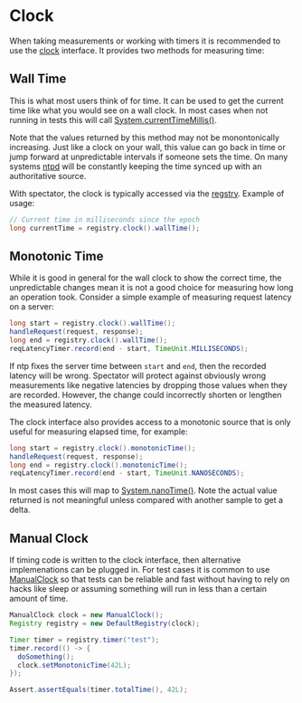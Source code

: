 # Clock

When taking measurements or working with timers it is recommended to use the
[clock](http://netflix.github.io/spectator/en/latest/javadoc/spectator-api/com/netflix/spectator/api/Clock.html)
interface. It provides two methods for measuring time:

## Wall Time

This is what most users think of for time. It can be used to get the current
time like what you would see on a wall clock. In most cases when not running
in tests this will call [System.currentTimeMillis()](https://docs.oracle.com/javase/8/docs/api/java/lang/System.html#currentTimeMillis--).

Note that the values returned by this method may not be monontonically increasing.
Just like a clock on your wall, this value can go back in time or jump forward
at unpredictable intervals if someone sets the time. On many systems
[ntpd](https://en.wikipedia.org/wiki/Ntpd) will be constantly keeping the time
synced up with an authoritative source.

With spectator, the clock is typically accessed via the [regstry](registry.md).
Example of usage:

```java
// Current time in milliseconds since the epoch
long currentTime = registry.clock().wallTime();
```

## Monotonic Time

While it is good in general for the wall clock to show the correct time, the
unpredictable changes mean it is not a good choice for measuring how long an
operation took. Consider a simple example of measuring request latency on a
server:

```java
long start = registry.clock().wallTime();
handleRequest(request, response);
long end = registry.clock().wallTime();
reqLatencyTimer.record(end - start, TimeUnit.MILLISECONDS);
```

If ntp fixes the server time between `start` and `end`, then the recorded
latency will be wrong. Spectator will protect against obviously wrong
measurements like negative latencies by dropping those values when they are
recorded. However, the change could incorrectly shorten or lengthen the
measured latency.

The clock interface also provides access to a monotonic source that is
only useful for measuring elapsed time, for example:

```java
long start = registry.clock().monotonicTime();
handleRequest(request, response);
long end = registry.clock().monotonicTime();
reqLatencyTimer.record(end - start, TimeUnit.NANOSECONDS);
```

In most cases this will map to
[System.nanoTime()](https://docs.oracle.com/javase/8/docs/api/java/lang/System.html#nanoTime--).
Note the actual value returned is not meaningful unless compared with
another sample to get a delta.

## Manual Clock

If timing code is written to the clock interface, then alternative implemenations
can be plugged in. For test cases it is common to use
[ManualClock](http://netflix.github.io/spectator/en/latest/javadoc/spectator-api/com/netflix/spectator/api/ManualClock.html)
so that tests can be reliable and fast without having to rely on hacks like sleep or
assuming something will run in less than a certain amount of time. 

```java
ManualClock clock = new ManualClock();
Registry registry = new DefaultRegistry(clock);

Timer timer = registry.timer("test");
timer.record(() -> {
  doSomething();
  clock.setMonotonicTime(42L);
});

Assert.assertEquals(timer.totalTime(), 42L);
```

